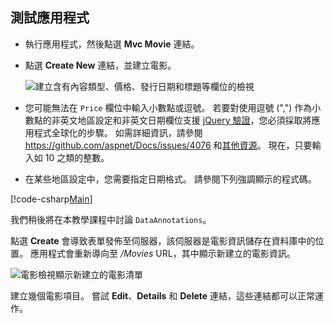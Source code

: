 
## <a name="test-the-app"></a>測試應用程式

* 執行應用程式，然後點選 **Mvc Movie** 連結。
* 點選 **Create New** 連結，並建立電影。

  ![建立含有內容類型、價格、發行日期和標題等欄位的檢視](../../tutorials/first-mvc-app/adding-model/_static/movies.png)

* 您可能無法在 `Price` 欄位中輸入小數點或逗號。 若要對使用逗號 (",") 作為小數點的非英文地區設定和非英文日期欄位支援 [jQuery 驗證](https://jqueryvalidation.org/)，您必須採取將應用程式全球化的步驟。 如需詳細資訊，請參閱 https://github.com/aspnet/Docs/issues/4076 和[其他資源](#additional-resources)。 現在，只要輸入如 10 之類的整數。

<a name="displayformatdatelocal"></a>

* 在某些地區設定中，您需要指定日期格式。 請參閱下列強調顯示的程式碼。

[!code-csharp[Main](../../tutorials/first-mvc-app/start-mvc/sample/MvcMovie/Models/MovieDateFormat.cs?name=snippet_1&highlight=2,10)]

我們稍後將在本教學課程中討論 `DataAnnotations`。

點選 **Create** 會導致表單發佈至伺服器，該伺服器是電影資訊儲存在資料庫中的位置。 應用程式會重新導向至 */Movies* URL，其中顯示新建立的電影資訊。

![電影檢視顯示新建立的電影清單](../../tutorials/first-mvc-app/adding-model/_static/h.png)

建立幾個電影項目。 嘗試 **Edit**、**Details** 和 **Delete** 連結，這些連結都可以正常運作。
